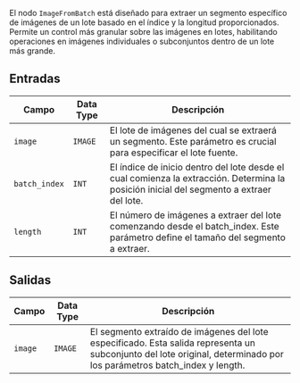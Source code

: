 El nodo `ImageFromBatch` está diseñado para extraer un segmento específico de imágenes de un lote basado en el índice y la longitud proporcionados. Permite un control más granular sobre las imágenes en lotes, habilitando operaciones en imágenes individuales o subconjuntos dentro de un lote más grande.

## Entradas

| Campo          | Data Type | Descripción                                                                           |
|----------------|-------------|---------------------------------------------------------------------------------------|
| `image`        | `IMAGE`     | El lote de imágenes del cual se extraerá un segmento. Este parámetro es crucial para especificar el lote fuente. |
| `batch_index`  | `INT`       | El índice de inicio dentro del lote desde el cual comienza la extracción. Determina la posición inicial del segmento a extraer del lote. |
| `length`       | `INT`       | El número de imágenes a extraer del lote comenzando desde el batch_index. Este parámetro define el tamaño del segmento a extraer. |

## Salidas

| Campo | Data Type | Descripción                                                                                   |
|-------|-------------|-----------------------------------------------------------------------------------------------|
| `image` | `IMAGE`    | El segmento extraído de imágenes del lote especificado. Esta salida representa un subconjunto del lote original, determinado por los parámetros batch_index y length. |
